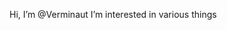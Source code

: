  Hi, I’m @Verminaut
 I’m interested in various things


<!---
Verminaut/Verminaut is a ✨ special ✨ repository because its `README.md` (this file) appears on your GitHub profile.
You can click the Preview link to take a look at your changes.
--->
